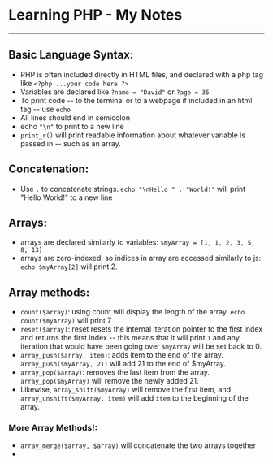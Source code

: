 # Learning PHP - My Notes

---

## Basic Language Syntax:

- PHP is often included directly in HTML files, and declared with a php tag like `<?php ...your code here ?>`
- Variables are declared like `?name = "David"` or `?age = 35`
- To print code -- to the terminal or to a webpage if included in an html tag -- use `echo`
- All lines should end in semicolon
- echo `"\n"` to print to a new line
- `print_r()` will print readable information about whatever variable is passed in -- such as an array.

## Concatenation:
- Use `.` to concatenate strings. `echo "\nHello " . "World!"` will print "Hello World!" to a new line

## Arrays:

- arrays are declared similarly to variables: `$myArray = [1, 1, 2, 3, 5, 8, 13]`
- arrays are zero-indexed, so indices in array are accessed similarly to js: `echo $myArray[2]` will print 2.

## Array methods:
- `count($array)`: using count will display the length of the array.  `echo count($myArray)` will print 7
- `reset($array)`: reset resets the internal iteration pointer to the first index and returns the first index -- this means that it will print `1` and any iteration that would have been going over `$myArray` will be set back to 0.
- `array_push($array, item)`: adds item to the end of the array.  `array_push($myArray, 21)` will add 21 to the end of $myArray.
- `array_pop($array)`: removes the last item from the array.  `array_pop($myArray)` will remove the newly added 21.
- Likewise, `array_shift($myArray)` will remove the first item, and `array_unshift($myArray, item)` will add `item` to the beginning of the array.

### More Array Methods!:
- `array_merge($array, $array)` will concatenate the two arrays together
- 
